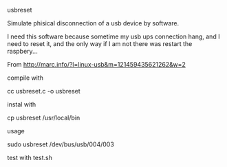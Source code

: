 usbreset

Simulate phisical disconnection of a usb device by software.

I need this software because sometime my usb ups connection hang, and I need to reset it, and the only way if I am not there was restart the raspbery...

From http://marc.info/?l=linux-usb&m=121459435621262&w=2

compile with

cc usbreset.c -o usbreset

instal with

cp usbreset /usr/local/bin

usage

sudo usbreset /dev/bus/usb/004/003

test with test.sh
